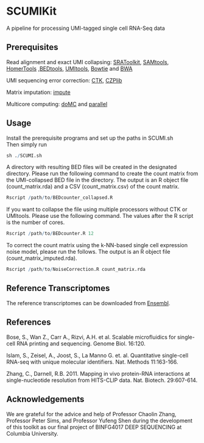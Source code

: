# SCUMIKit
A pipeline for processing UMI-tagged single cell RNA-Seq data

## Prerequisites
Read alignment and exact UMI collapsing: [SRAToolkit](https://github.com/ncbi/sra-tools), [SAMtools](http://samtools.sourceforge.net/), [HomerTools](http://homer.salk.edu/homer/ngs/homerTools.html) ,[BEDtools](http://bedtools.readthedocs.org/en/latest/), [UMItools](https://github.com/brwnj/umitools/), [Bowtie](http://bowtie-bio.sourceforge.net/index.shtml) and [BWA](http://bio-bwa.sourceforge.net/)

UMI sequencing error correction: [CTK](http://zhanglab.c2b2.columbia.edu/index.php/CTK_Documentation), [CZPlib](http://sourceforge.net/projects/czplib/)

Matrix imputation: [impute](www.bioconductor.org/packages/release/bioc/html/impute.html)

Multicore computing: [doMC](https://cran.r-project.org/web/packages/doMC/index.html) and [parallel](https://stat.ethz.ch/R-manual/R-devel/library/parallel/html/00Index.html)

## Usage

Install the prerequisite programs and set up the paths in SCUMI.sh  
Then simply run 

```r
sh ./SCUMI.sh
```

A directory with resulting BED files will be created in the designated directory. Please run the following command to create the count matrix from the UMI-collapsed BED file in the directory. The output is an R object file (count_matrix.rda) and a CSV (count_matrix.csv) of the count matrix.

```r
Rscript /path/to/BEDcounter_collapsed.R
```

If you want to collapse the file using multiple processors without CTK or UMItools. Please use the following command. The values after the R script is the number of cores.

```r
Rscript /path/to/BEDcounter.R 12
```

To correct the count matrix using the k-NN-based single cell expression noise model, please run the follows. The output is an R object file (count_matrix_imputed.rda).

```r
Rscript /path/to/NoiseCorrection.R count_matrix.rda
```

## Reference Transcriptomes

The reference transcriptomes can be downloaded from [Ensembl](http://www.ensembl.org/info/data/ftp/index.html).

## References

Bose, S., Wan Z., Carr A., Rizvi, A.H. et al. Scalable microfluidics for single-cell RNA printing and sequencing. Genome Biol. 16:120.

Islam, S., Zeisel, A., Joost, S., La Manno G. et. al. Quantitative single-cell RNA-seq with unique molecular identifiers. Nat. Methods 11:163-166.

Zhang, C., Darnell, R.B. 2011. Mapping in vivo protein-RNA interactions at single-nucleotide resolution from HITS-CLIP data. Nat. Biotech. 29:607-614. 

## Acknowledgements

We are grateful for the advice and help of Professor Chaolin Zhang, Professor Peter Sims, and Professor Yufeng Shen during the development of this toolkit as our final project of BINFG4017 DEEP SEQUENCING at Columbia University.